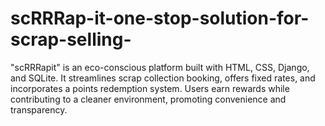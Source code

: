 # scRRRap-it-one-stop-solution-for-scrap-selling-
"scRRRapit" is an eco-conscious platform built with HTML, CSS, Django, and SQLite. It streamlines  scrap collection booking, offers fixed rates, and incorporates a points redemption system. Users earn  rewards while contributing to a cleaner environment, promoting convenience and transparency.

